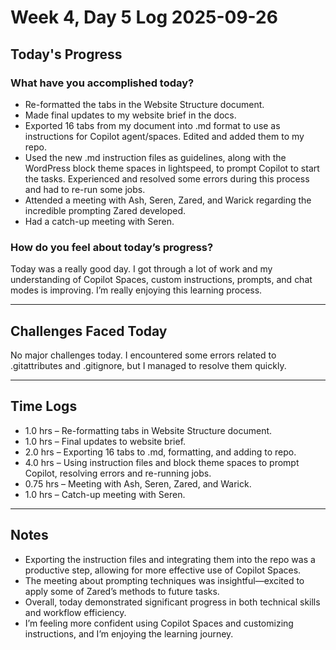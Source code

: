 # Week 4, Day 5 Log 2025-09-26

## Today's Progress

### What have you accomplished today?

-   Re-formatted the tabs in the Website Structure document.
-   Made final updates to my website brief in the docs.
-   Exported 16 tabs from my document into .md format to use as instructions for Copilot agent/spaces. Edited and added them to my repo.
-   Used the new .md instruction files as guidelines, along with the WordPress block theme spaces in lightspeed, to prompt Copilot to start the tasks. Experienced and resolved some errors during this process and had to re-run some jobs.
-   Attended a meeting with Ash, Seren, Zared, and Warick regarding the incredible prompting Zared developed.
-   Had a catch-up meeting with Seren.

### How do you feel about today’s progress?

Today was a really good day. I got through a lot of work and my understanding of Copilot Spaces, custom instructions, prompts, and chat modes is improving. I’m really enjoying this learning process.

---

## Challenges Faced Today

No major challenges today. I encountered some errors related to .gitattributes and .gitignore, but I managed to resolve them quickly.

---

## Time Logs

-   1.0 hrs – Re-formatting tabs in Website Structure document.
-   1.0 hrs – Final updates to website brief.
-   2.0 hrs – Exporting 16 tabs to .md, formatting, and adding to repo.
-   4.0 hrs – Using instruction files and block theme spaces to prompt Copilot, resolving errors and re-running jobs.
-   0.75 hrs – Meeting with Ash, Seren, Zared, and Warick.
-   1.0 hrs – Catch-up meeting with Seren.

---

## Notes

-   Exporting the instruction files and integrating them into the repo was a productive step, allowing for more effective use of Copilot Spaces.
-   The meeting about prompting techniques was insightful—excited to apply some of Zared’s methods to future tasks.
-   Overall, today demonstrated significant progress in both technical skills and workflow efficiency.
-   I’m feeling more confident using Copilot Spaces and customizing instructions, and I’m enjoying the learning journey.
